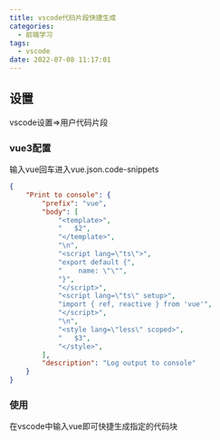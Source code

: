 ```yaml
---
title: vscode代码片段快捷生成
categories:
  - 前端学习
tags:
  - vscode
date: 2022-07-08 11:17:01
---
```


## 设置
vscode设置=>用户代码片段

### vue3配置
输入vue回车进入vue.json.code-snippets
```json
{
	"Print to console": {
		"prefix": "vue",
		"body": [
			"<template>",
			"   $2",
			"</template>",
			"\n",
			"<script lang=\"ts\">",
			"export default {",
			"    name: \"\"",
			"}",
			"</script>",
			"<script lang=\"ts\" setup>",
			"import { ref, reactive } from 'vue'",
			"</script>",
			"\n",
			"<style lang=\"less\" scoped>",
			"   $3",
			"</style>",
		],
		"description": "Log output to console"
	}
}
```
### 使用
在vscode中输入vue即可快捷生成指定的代码块